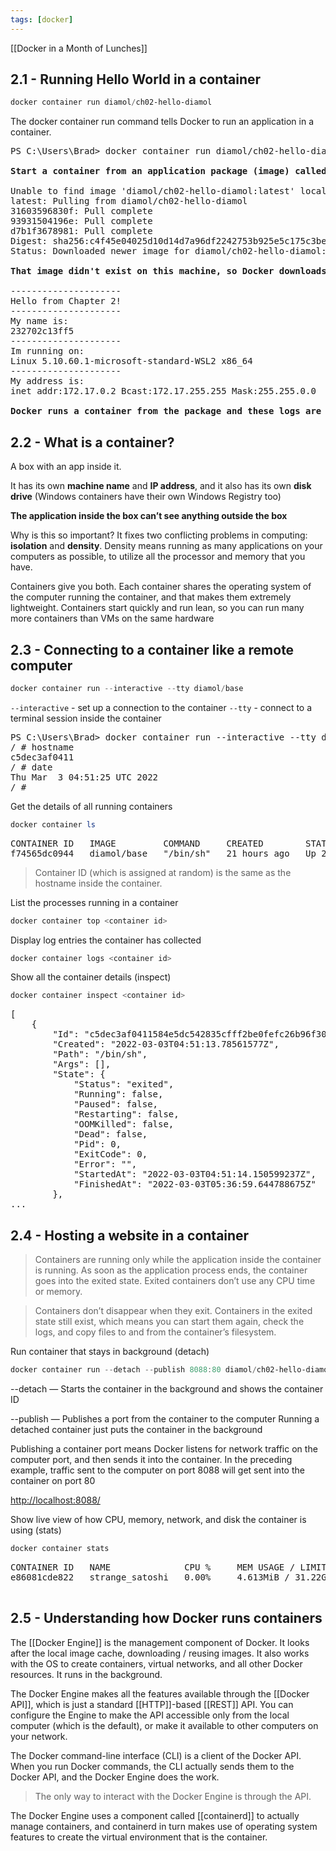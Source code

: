 ```yaml
---
tags: [docker]
---
```


[[Docker in a Month of Lunches]]

## 2.1 - Running Hello World in a container

```powershell
docker container run diamol/ch02-hello-diamol
```

The docker container run command tells
Docker to run an application in a container.

<pre>
PS C:\Users\Brad> docker container run diamol/ch02-hello-diamol

<strong>Start a container from an application package (image) called diamol/ch02-hello-diamol.</strong>

Unable to find image 'diamol/ch02-hello-diamol:latest' locally
latest: Pulling from diamol/ch02-hello-diamol
31603596830f: Pull complete
93931504196e: Pull complete
d7b1f3678981: Pull complete
Digest: sha256:c4f45e04025d10d14d7a96df2242753b925e5c175c3bea9112f93bf9c55d4474
Status: Downloaded newer image for diamol/ch02-hello-diamol:latest

<strong>That image didn't exist on this machine, so Docker downloads it first.</strong>

---------------------
Hello from Chapter 2!
---------------------
My name is:
232702c13ff5
---------------------
Im running on:
Linux 5.10.60.1-microsoft-standard-WSL2 x86_64
---------------------
My address is:
inet addr:172.17.0.2 Bcast:172.17.255.255 Mask:255.255.0.0

<strong>Docker runs a container from the package and these logs are the output from the application.</strong>
</pre>

## 2.2 - What is a container?

A box with an app inside it.

It has its own **machine name** and **IP address**, and it also has its own **disk drive**
(Windows containers have their own Windows Registry too)

**The application inside the box can’t see anything outside the box**

Why is this so important? It fixes two conflicting problems in computing: **isolation** and
**density**. Density means running as many applications on your computers as possible,
to utilize all the processor and memory that you have.

Containers give you both. Each container shares the operating system of the computer running the container, and that makes them extremely lightweight. Containers
start quickly and run lean, so you can run many more containers than VMs on the same hardware

## 2.3 - Connecting to a container like a remote computer
```powershell
docker container run --interactive --tty diamol/base
```

`--interactive` - set up a connection to the container
`--tty` - connect to a terminal session inside the container

<pre>
PS C:\Users\Brad> docker container run --interactive --tty diamol/base
/ # hostname
c5dec3af0411
/ # date
Thu Mar  3 04:51:25 UTC 2022
/ #
</pre>

Get the details of all running containers
```powershell
docker container ls
```

<pre>
CONTAINER ID   IMAGE         COMMAND     CREATED        STATUS        PORTS     NAMES
f74565dc0944   diamol/base   "/bin/sh"   21 hours ago   Up 21 hours             dazzling_boyd
</pre>

> Container ID (which is assigned at random) is the same as the hostname inside the container.

List the processes running in a container
```powershell
docker container top <container id>
```

Display log entries the container has collected
```powershell
docker container logs <container id>
```

Show all the container details (inspect)
```powershell
docker container inspect <container id>
```

<pre>
[
    {
        "Id": "c5dec3af0411584e5dc542835cfff2be0fefc26b96f30ff417d93491ef500794",
        "Created": "2022-03-03T04:51:13.78561577Z",
        "Path": "/bin/sh",
        "Args": [],
        "State": {
            "Status": "exited",
            "Running": false,
            "Paused": false,
            "Restarting": false,
            "OOMKilled": false,
            "Dead": false,
            "Pid": 0,
            "ExitCode": 0,
            "Error": "",
            "StartedAt": "2022-03-03T04:51:14.150599237Z",
            "FinishedAt": "2022-03-03T05:36:59.644788675Z"
        },
...
</pre>

## 2.4 - Hosting a website in a container

> Containers are running only while the application inside the container is running. As soon as the application process ends, the container goes into the exited state. Exited containers don’t use any CPU time or memory. 

> Containers don’t disappear when they exit. Containers in the exited state still exist, which means you can start them again, check the logs, and copy files to and from the container’s filesystem.

Run container that stays in background (detach)
```powershell
docker container run --detach --publish 8088:80 diamol/ch02-hello-diamol-web
```

--detach — Starts the container in the background and shows the container ID

--publish — Publishes a port from the container to the computer
Running a detached container just puts the container in the background

Publishing a container port means Docker listens for network traffic on the computer port, and then sends it into the container. In the preceding example, traffic sent to the computer on port 8088 will get sent into the container on port 80

[http://localhost:8088/]()

Show live view of how CPU, memory, network, and disk the container is using (stats)

```powershell
docker container stats
```

<pre>
CONTAINER ID   NAME              CPU %     MEM USAGE / LIMIT     MEM %     NET I/O           BLOCK I/O   PIDS
e86081cde822   strange_satoshi   0.00%     4.613MiB / 31.22GiB   0.01%     2.48kB / 1.47kB   0B / 0B     82

</pre>

## 2.5 - Understanding how Docker runs containers

The [[Docker Engine]] is the management component of Docker.  It looks after the local image cache, downloading / reusing images.  It also works with the OS to create containers, virtual networks, and all other Docker resources.  It runs in the background.

The Docker Engine makes all the features available through the [[Docker API]], which is just a standard [[HTTP]]-based [[REST]] API.  You can configure the Engine to make the API accessible only from the local computer (which is the default), or make it available to other computers on your network.

The Docker command-line interface (CLI) is a client of the Docker API. When you run Docker commands, the CLI actually sends them to the Docker API, and the Docker Engine does the work.

> The only way to interact with the Docker Engine is through the API.

The Docker Engine uses a component called [[containerd]] to actually manage containers, and containerd in turn makes use of operating system features to create the virtual environment that is the container. 